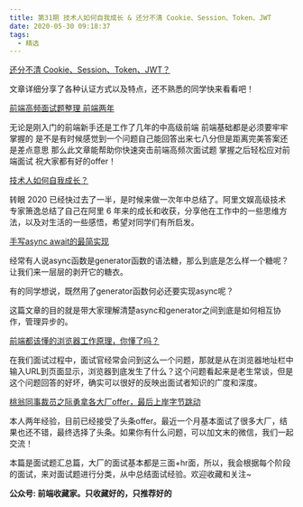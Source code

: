 ```yaml
---
title: 第31期 技术人如何自我成长 & 还分不清 Cookie、Session、Token、JWT
date: 2020-05-30 09:18:37
tags:
  - 精选
---
```


[还分不清 Cookie、Session、Token、JWT？](https://mp.weixin.qq.com/s/X8nhBwyEUbq5zfM69XaHMA)

文章详细分享了各种认证方式以及特点，还不熟悉的同学快来看看吧！

[前端高频面试题整理 前端两年](https://mp.weixin.qq.com/s/0NzfGDvJMAlE2zpT-KSkzA)

无论是刚入门的前端新手还是工作了几年的中高级前端 前端基础都是必须要牢牢掌握的 是不是有时候感觉到一个问题自己能回答出来七八分但是距离完美答案还是差点意思  那么此文章能帮助你快速突击前端高频次面试题 掌握之后轻松应对前端面试 祝大家都有好的offer！

[技术人如何自我成长？](https://mp.weixin.qq.com/s/YoRf5Ui1ktOJ8MkeZXk_Aw)

转眼 2020 已经快过去了一半，是时候来做一次年中总结了。阿里文娱高级技术专家箫逸总结了自己在阿里 6 年来的成长和收获，分享他在工作中的一些思维方法，以及对生活的一些感悟，希望对同学们有所启发。

[手写async await的最简实现](https://mp.weixin.qq.com/s/em663Ctl7UxYwPWkm-hR2g)

经常有人说async函数是generator函数的语法糖，那么到底是怎么样一个糖呢？让我们来一层层的剥开它的糖衣。

有的同学想说，既然用了generator函数何必还要实现async呢？

这篇文章的目的就是带大家理解清楚async和generator之间到底是如何相互协作，管理异步的。

[前端都该懂的浏览器工作原理，你懂了吗？](https://mp.weixin.qq.com/s/djTZ4z5bH1HVo3LhfGBwxA)

在我们面试过程中，面试官经常会问到这么一个问题，那就是从在浏览器地址栏中输入URL到页面显示，浏览器到底发生了什么？这个问题看起来是老生常谈，但是这个问题回答的好坏，确实可以很好的反映出面试者知识的广度和深度。

[桃翁同事裁员之际勇拿各大厂offer，最后上岸字节跳动](https://mp.weixin.qq.com/s/aCdNpBUxq8KHB6glOmbtEw)

本人两年经验，目前已经接受了头条offer。最近一个月基本面试了很多大厂，结果也还不错，最终选择了头条。如果你有什么问题，可以加文末的微信，我们一起交流！

本篇是面试题汇总篇，大厂的面试基本都是三面+hr面，所以，我会根据每个阶段的面试，来对面试题进行分类，从中总结面试经验。欢迎收藏和关注~

**公众号: 前端收藏家。只收藏好的，只推荐好的**